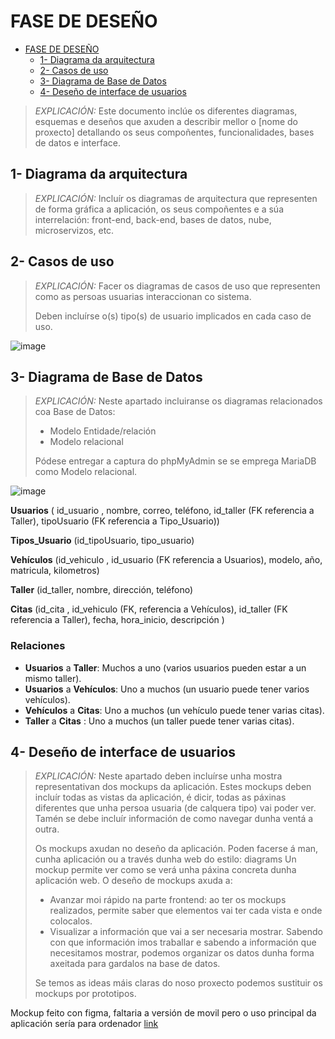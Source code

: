# FASE DE DESEÑO

- [FASE DE DESEÑO](#fase-de-deseño)
  - [1- Diagrama da arquitectura](#1--diagrama-da-arquitectura)
  - [2- Casos de uso](#2--casos-de-uso)
  - [3- Diagrama de Base de Datos](#3--diagrama-de-base-de-datos)
  - [4- Deseño de interface de usuarios](#4--deseño-de-interface-de-usuarios)

> *EXPLICACIÓN:* Este documento inclúe os diferentes diagramas, esquemas e deseños que axuden a describir mellor o [nome do proxecto] detallando os seus compoñentes, funcionalidades, bases de datos e interface.

## 1- Diagrama da arquitectura

> *EXPLICACIÓN:* Incluír os diagramas de arquitectura que representen de forma gráfica a aplicación, os seus compoñentes e a súa interrelación: front-end, back-end, bases de datos, nube, microservizos, etc.

## 2- Casos de uso

> *EXPLICACIÓN:* Facer os diagramas de casos de uso que representen como as persoas usuarias interaccionan co sistema.
>
>Deben incluírse o(s) tipo(s) de usuario implicados en cada caso de uso.

![image](https://github.com/user-attachments/assets/7fe8dd17-d065-40f6-a84d-15dae5c2d97d)


## 3- Diagrama de Base de Datos

> *EXPLICACIÓN:* Neste apartado incluiranse os diagramas relacionados coa Base de Datos:
>
> - Modelo Entidade/relación
> - Modelo relacional
>
> Pódese entregar a captura do phpMyAdmin se se emprega MariaDB como Modelo relacional.



![image](https://github.com/user-attachments/assets/44ec5a69-b3de-4063-b383-b16b5d0bda49)


**Usuarios** ( id_usuario , nombre, correo, teléfono, id_taller (FK referencia a Taller), tipoUsuario (FK referencia a Tipo_Usuario))

**Tipos_Usuario** (id_tipoUsuario, tipo_usuario)

**Vehículos** (id_vehiculo , id_usuario (FK referencia a Usuarios), modelo, año, matricula, kilometros)

**Taller** (id_taller, nombre, dirección, teléfono)

**Citas** (id_cita , id_vehiculo (FK, referencia a Vehículos), id_taller (FK referencia a Taller), fecha, hora_inicio, descripción )

### **Relaciones**

- **Usuarios** a **Taller**: Muchos a uno (varios usuarios pueden estar a un mismo taller).
- **Usuarios** a **Vehículos**: Uno a muchos (un usuario puede tener varios vehículos).
- **Vehículos** a **Citas**: Uno a muchos (un vehículo puede tener varias citas).
- **Taller**  a **Citas** : Uno a muchos (un taller puede tener varias citas).

  
## 4- Deseño de interface de usuarios

> *EXPLICACIÓN:* Neste apartado deben incluírse unha mostra representativan dos mockups da aplicación. Estes mockups deben incluír todas as vistas da aplicación, é dicir, todas as páxinas diferentes que unha persoa usuaria (de calquera tipo) vai poder ver. Tamén se debe incluír información de como navegar dunha ventá a outra.
>
> Os mockups axudan no deseño da aplicación. Poden facerse á man, cunha aplicación ou a través dunha web do estilo: diagrams Un mockup permite ver como se verá unha páxina concreta dunha aplicación web. O deseño de mockups axuda a:
>
> - Avanzar moi rápido na parte frontend: ao ter os mockups realizados, permite saber que elementos vai ter cada vista e onde colocalos.
> - Visualizar a información que vai a ser necesaria mostrar. Sabendo con que información imos traballar e sabendo a información que necesitamos mostrar, podemos organizar os datos dunha forma axeitada para gardalos na base de datos.
>
> Se temos as ideas máis claras do noso proxecto podemos sustituir os mockups por prototipos.


Mockup feito con figma, faltaria a versión de movil pero o uso principal da aplicación sería para ordenador [link](https://www.figma.com/design/Rke6YFKyoGgpY2LTTlct7r/Untitled?node-id=0-1&t=VIk5YrQiSYUgi63B-1)
